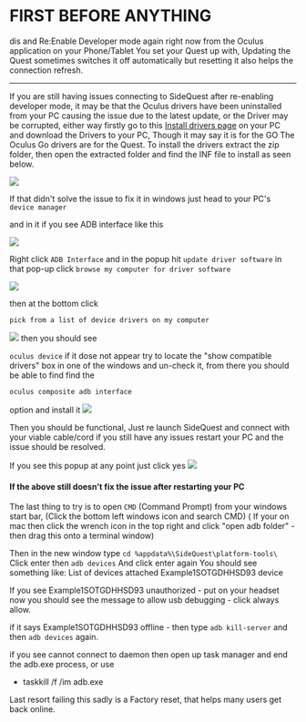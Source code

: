# FIRST BEFORE ANYTHING 
dis and Re:Enable Developer mode again right now from the Oculus application on your Phone/Tablet You set your Quest up with, Updating the Quest sometimes switches it off automatically but resetting it also helps the connection refresh.

----

If you are still having issues connecting to SideQuest after re-enabling developer mode,
it may be that the Oculus drivers have been uninstalled from your PC causing the issue due to the latest update, or the Driver may be corrupted, either way firstly go to this [Install drivers page](https://developer.oculus.com/downloads/package/oculus-go-adb-drivers/) on your PC and download the Drivers to your PC,
Though it may say it is for the GO The Oculus Go drivers are for the Quest.
To install the drivers extract the zip folder, then open the extracted folder and find the INF file to install as seen below.

![](https://sidequestvr.com/assets/images/right-click.png)


If that didn't solve the issue to fix it in windows just head to your PC's `device manager`

and in it if you see ADB interface like this

![](https://cdn.discordapp.com/attachments/615234122604085262/629749839718121546/12.png)


 Right click 
`ADB Interface`
and in the popup hit 
`update driver software`
in that pop-up click 
`browse my computer for driver software`

![](https://camo.githubusercontent.com/ed9362d3ded6cd7c70c3e22810141d7258ad222e/68747470733a2f2f63646e2e646973636f72646170702e636f6d2f6174746163686d656e74732f3538313531393534393032373834343130362f3632393037353838323335383630333830362f53637265656e73686f745f3431302e706e67)

then at the bottom click 

`pick from a list of device drivers on my computer` 

![](https://cdn.discordapp.com/attachments/615234122604085262/629737481708896269/11.png)
then you should see 

`oculus device`
if it dose not appear try to locate the "show compatible drivers" box in one of the windows and un-check it,
from there you should be able to find find the 

`oculus composite adb interface` 

option and install it 
![](https://cdn.discordapp.com/attachments/541467913857662995/638928421015257118/1_2.png)

Then you should be functional, Just re launch SideQuest and connect with your viable cable/cord
if you still have any issues restart your PC and the issue should be resolved.

If you see this popup at any point just click yes
![](https://cdn.discordapp.com/attachments/541467913857662995/638831232360120391/unknown.png)



#### If the above still doesn't fix the issue after restarting your PC

The last thing to try is to open `CMD` (Command Prompt) from your windows start bar, (Click the bottom left windows icon and search CMD)
( If your on mac then click the wrench icon in the top right and click "open adb folder" - then drag this onto a terminal window)

Then in the new window type 
`cd %appdata%\SideQuest\platform-tools\`
Click enter then
`adb devices`
And click enter again
You should see something like:
List of devices attached
Example1SOTGDHHSD93  device


If you see Example1SOTGDHHSD93  unauthorized - put on your headset now you should see the message to allow usb debugging - click always allow. 

if it says Example1SOTGDHHSD93  offline - then type
`adb kill-server`
and then 
`adb devices`
again.

if you see cannot connect to daemon then open up task manager and end the adb.exe process, or use
- taskkill /f /im adb.exe



Last resort failing this sadly is a Factory reset, that helps many users get back online.